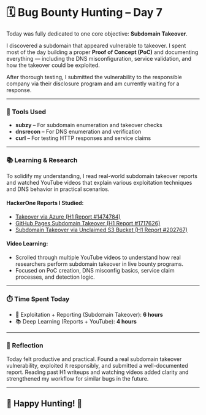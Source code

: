 # 🗓️ Bug Bounty Hunting – Day 7

Today was fully dedicated to one core objective: **Subdomain Takeover**.

I discovered a subdomain that appeared vulnerable to takeover. I spent most of the day building a proper **Proof of Concept (PoC)** and documenting everything — including the DNS misconfiguration, service validation, and how the takeover could be exploited.

After thorough testing, I submitted the vulnerability to the responsible company via their disclosure program and am currently waiting for a response.

---
### 🧰 Tools Used

- **subzy** – For subdomain enumeration and takeover checks
- **dnsrecon** – For DNS enumeration and verification
- **curl** – For testing HTTP responses and service claims

---

### 📚 Learning & Research

To solidify my understanding, I read real-world subdomain takeover reports and watched YouTube videos that explain various exploitation techniques and DNS behavior in practical scenarios.

#### HackerOne Reports I Studied:
- [Takeover via Azure (H1 Report #1474784)](https://hackerone.com/reports/1474784)
- [GitHub Pages Subdomain Takeover (H1 Report #1717626)](https://hackerone.com/reports/1717626)
- [Subdomain Takeover via Unclaimed S3 Bucket (H1 Report #202767)](https://hackerone.com/reports/202767)

#### Video Learning:
- Scrolled through multiple YouTube videos to understand how real researchers perform subdomain takeover in live bounty programs.
- Focused on PoC creation, DNS misconfig basics, service claim processes, and detection logic.

---

### ⏱️ Time Spent Today

- 📌 Exploitation + Reporting (Subdomain Takeover): **6 hours**
- 📚 Deep Learning (Reports + YouTube): **4 hours**

---

### 🧠 Reflection

Today felt productive and practical. Found a real subdomain takeover vulnerability, exploited it responsibly, and submitted a well-documented report. Reading past H1 writeups and watching videos added clarity and strengthened my workflow for similar bugs in the future.

---

## 🎯 Happy Hunting! 👾